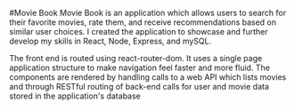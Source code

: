 #Movie Book
Movie Book is an application which allows users to search for their favorite movies, rate them, and receive recommendations based on similar user choices. I created the application to showcase and further develop my skills in React, Node, Express, and mySQL.

The front end is routed using react-router-dom. It uses a single page application structure to make navigation feel faster and more fluid. The components are rendered by handling calls to a web API which lists movies and through RESTful routing of back-end calls for user and movie data stored in the application's database
